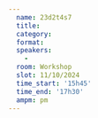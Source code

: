```yaml
---
  name: 23d2t4s7
  title: 
  category: 
  format: 
  speakers: 
    - 
  room: Workshop
  slot: 11/10/2024
  time_start: '15h45'
  time_end: '17h30'
  ampm: pm
---
```

